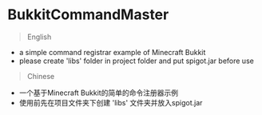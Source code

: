 # BukkitCommandMaster

> English
- a simple command registrar example of Minecraft Bukkit
- please create 'libs' folder in project folder and put spigot.jar before use

> Chinese
- 一个基于Minecraft Bukkit的简单的命令注册器示例
- 使用前先在项目文件夹下创建 'libs' 文件夹并放入spigot.jar
